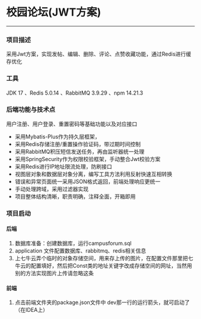 # 校园论坛(JWT方案)
***

### 项目描述
采用Jwt方案，实现发帖、编辑、删除、评论、点赞收藏功能，通过Redis进行缓存优化

### 工具
JDK 17 、Redis 5.0.14 、RabbitMQ 3.9.29 、npm 14.21.3

### 后端功能与技术点
用户注册、用户登录、重置密码等基础功能以及对应接口
* 采用Mybatis-Plus作为持久层框架，
* 采用Redis存储注册/重置操作验证码，带过期时间控制
* 采用RabbitMQ积压短信发送任务，再由监听器统一处理
* 采用SpringSecurity作为权限校验框架，手动整合Jwt校验方案
* 采用Redis进行IP地址限流处理，防刷接口
* 视图层对象和数据层对象分离，编写工具方法利用反射快速互相转换
* 错误和异常页面统一采用JSON格式返回，前端处理响应更统一
* 手动处理跨域，采用过滤器实现
* 项目整体结构清晰，职责明确，注释全面，开箱即用

### 项目启动
#### 后端
1. 数据库准备：创建数据库，运行campusforum.sql
2. application 文件配置数据库、rabbitmq、redis相关信息
3. 上七牛云弄个临时的对象存储空间，用来存上传的图片，在配置文件那里把七牛云的配置填好，然后把Const类的地址关键字改成存储空间的网址，当然用别的方法实现图片上传请忽略这条
#### 前端
1. 点击前端文件夹的package.json文件中 dev那一行的运行箭头，就可启动了（在IDEA上） 
